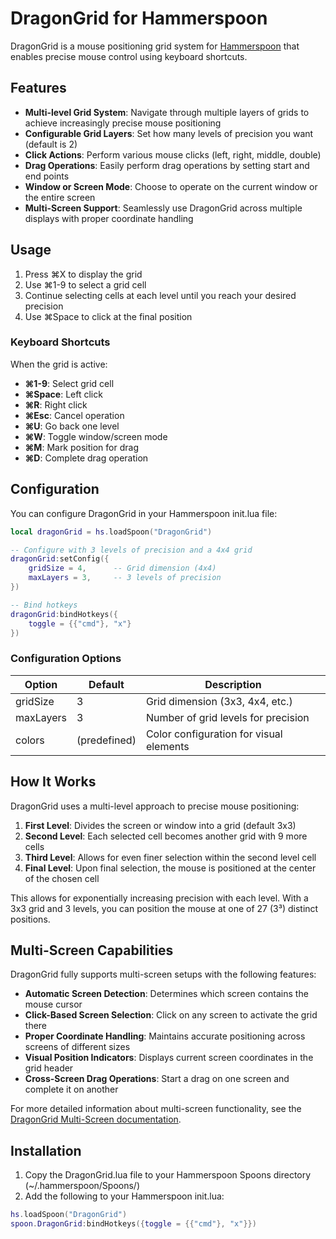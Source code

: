 # DragonGrid for Hammerspoon

DragonGrid is a mouse positioning grid system for [Hammerspoon](https://www.hammerspoon.org/) that enables precise mouse control using keyboard shortcuts.

## Features

- **Multi-level Grid System**: Navigate through multiple layers of grids to achieve increasingly precise mouse positioning
- **Configurable Grid Layers**: Set how many levels of precision you want (default is 2)
- **Click Actions**: Perform various mouse clicks (left, right, middle, double)
- **Drag Operations**: Easily perform drag operations by setting start and end points
- **Window or Screen Mode**: Choose to operate on the current window or the entire screen
- **Multi-Screen Support**: Seamlessly use DragonGrid across multiple displays with proper coordinate handling

## Usage

1. Press ⌘X to display the grid
2. Use ⌘1-9 to select a grid cell
3. Continue selecting cells at each level until you reach your desired precision
4. Use ⌘Space to click at the final position

### Keyboard Shortcuts

When the grid is active:
- **⌘1-9**: Select grid cell
- **⌘Space**: Left click
- **⌘R**: Right click
- **⌘Esc**: Cancel operation
- **⌘U**: Go back one level
- **⌘W**: Toggle window/screen mode
- **⌘M**: Mark position for drag
- **⌘D**: Complete drag operation

## Configuration

You can configure DragonGrid in your Hammerspoon init.lua file:

```lua
local dragonGrid = hs.loadSpoon("DragonGrid")

-- Configure with 3 levels of precision and a 4x4 grid
dragonGrid:setConfig({
    gridSize = 4,      -- Grid dimension (4x4)
    maxLayers = 3,     -- 3 levels of precision
})

-- Bind hotkeys
dragonGrid:bindHotkeys({
    toggle = {{"cmd"}, "x"}
})
```

### Configuration Options

| Option | Default | Description |
|--------|---------|-------------|
| gridSize | 3 | Grid dimension (3x3, 4x4, etc.) |
| maxLayers | 3 | Number of grid levels for precision |
| colors | (predefined) | Color configuration for visual elements |

## How It Works

DragonGrid uses a multi-level approach to precise mouse positioning:

1. **First Level**: Divides the screen or window into a grid (default 3x3)
2. **Second Level**: Each selected cell becomes another grid with 9 more cells
3. **Third Level**: Allows for even finer selection within the second level cell
4. **Final Level**: Upon final selection, the mouse is positioned at the center of the chosen cell

This allows for exponentially increasing precision with each level. With a 3x3 grid and 3 levels, you can position the mouse at one of 27 (3³) distinct positions.

## Multi-Screen Capabilities

DragonGrid fully supports multi-screen setups with the following features:

- **Automatic Screen Detection**: Determines which screen contains the mouse cursor
- **Click-Based Screen Selection**: Click on any screen to activate the grid there
- **Proper Coordinate Handling**: Maintains accurate positioning across screens of different sizes
- **Visual Position Indicators**: Displays current screen coordinates in the grid header
- **Cross-Screen Drag Operations**: Start a drag on one screen and complete it on another

For more detailed information about multi-screen functionality, see the [DragonGrid Multi-Screen documentation](docs/DragonGrid-MultiScreen.md).

## Installation

1. Copy the DragonGrid.lua file to your Hammerspoon Spoons directory (~/.hammerspoon/Spoons/)
2. Add the following to your Hammerspoon init.lua:

```lua
hs.loadSpoon("DragonGrid")
spoon.DragonGrid:bindHotkeys({toggle = {{"cmd"}, "x"}})
``` 
